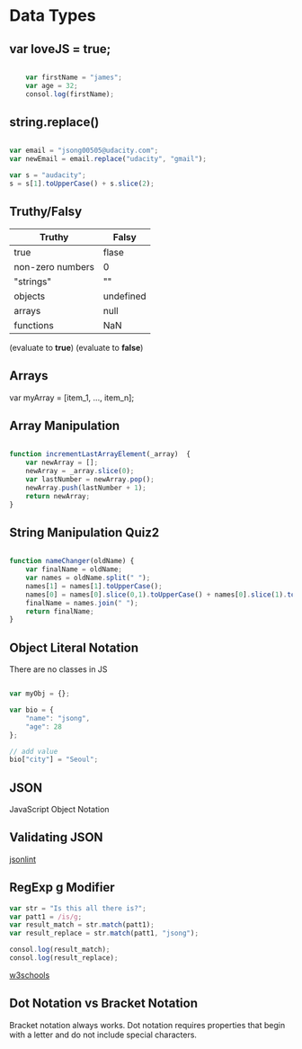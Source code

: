 # Data Types

## var loveJS = true;

```javascript

	var firstName = "james";
	var age = 32;
	consol.log(firstName);

```

## string.replace()

```javascript

var email = "jsong00505@udacity.com";
var newEmail = email.replace("udacity", "gmail");

```

```javascript
var s = "audacity";
s = s[1].toUpperCase() + s.slice(2);
```

## Truthy/Falsy

| Truthy           | Falsy     |
| ---------------- | --------- |
| true             | flase     |
| non-zero numbers | 0         |
| "strings"        | ""        |
| objects          | undefined |
| arrays           | null      |
| functions        | NaN       |
(evaluate to **true**) (evaluate to **false**)

## Arrays

var myArray = [item_1, ..., item_n];

## Array Manipulation

```javascript

function incrementLastArrayElement(_array)  {
    var newArray = [];
    newArray = _array.slice(0);
    var lastNumber = newArray.pop();
    newArray.push(lastNumber + 1);
    return newArray;
}

```

## String Manipulation Quiz2

```javascript

function nameChanger(oldName) {
    var finalName = oldName;
    var names = oldName.split(" ");
    names[1] = names[1].toUpperCase();
    names[0] = names[0].slice(0,1).toUpperCase() + names[0].slice(1).toLowerCase();
    finalName = names.join(" ");
    return finalName;
}

```

## Object Literal Notation

There are no classes in JS

```javascript

var myObj = {};

var bio = {
	"name": "jsong",
	"age": 28
};

// add value
bio["city"] = "Seoul";
```
## JSON

JavaScript Object Notation

## Validating JSON

[jsonlint](jsonlint.com)

## RegExp g Modifier

```javascript
var str = "Is this all there is?";
var patt1 = /is/g;
var result_match = str.match(patt1);
var result_replace = str.match(patt1, "jsong");

consol.log(result_match);
consol.log(result_replace);
```
[w3schools](http://www.w3schools.com/jsref/jsref_regexp_g.asp)

## Dot Notation vs Bracket Notation

Bracket notation always works. Dot notation requires properties that begin with a letter and do not include special characters.
